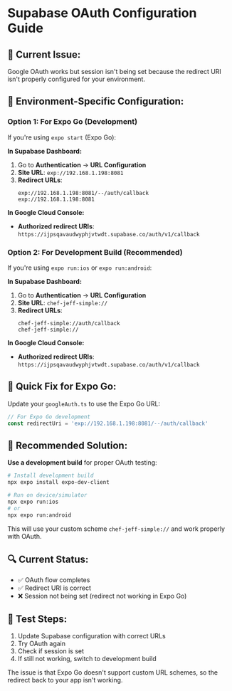 # Supabase OAuth Configuration Guide

## 🔧 **Current Issue:**
Google OAuth works but session isn't being set because the redirect URI isn't properly configured for your environment.

## 📱 **Environment-Specific Configuration:**

### **Option 1: For Expo Go (Development)**
If you're using `expo start` (Expo Go):

**In Supabase Dashboard:**
1. Go to **Authentication** → **URL Configuration**
2. **Site URL**: `exp://192.168.1.198:8081`
3. **Redirect URLs**: 
   ```
   exp://192.168.1.198:8081/--/auth/callback
   exp://192.168.1.198:8081
   ```

**In Google Cloud Console:**
- **Authorized redirect URIs**: `https://ijpsqavaudwyphjvtwdt.supabase.co/auth/v1/callback`

### **Option 2: For Development Build (Recommended)**
If you're using `expo run:ios` or `expo run:android`:

**In Supabase Dashboard:**
1. Go to **Authentication** → **URL Configuration**
2. **Site URL**: `chef-jeff-simple://`
3. **Redirect URLs**: 
   ```
   chef-jeff-simple://auth/callback
   chef-jeff-simple://
   ```

**In Google Cloud Console:**
- **Authorized redirect URIs**: `https://ijpsqavaudwyphjvtwdt.supabase.co/auth/v1/callback`

## 🚀 **Quick Fix for Expo Go:**

Update your `googleAuth.ts` to use the Expo Go URL:

```typescript
// For Expo Go development
const redirectUri = 'exp://192.168.1.198:8081/--/auth/callback'
```

## 🎯 **Recommended Solution:**

**Use a development build** for proper OAuth testing:

```bash
# Install development build
npx expo install expo-dev-client

# Run on device/simulator
npx expo run:ios
# or
npx expo run:android
```

This will use your custom scheme `chef-jeff-simple://` and work properly with OAuth.

## 🔍 **Current Status:**
- ✅ OAuth flow completes
- ✅ Redirect URI is correct
- ❌ Session not being set (redirect not working in Expo Go)

## 🧪 **Test Steps:**
1. Update Supabase configuration with correct URLs
2. Try OAuth again
3. Check if session is set
4. If still not working, switch to development build

The issue is that Expo Go doesn't support custom URL schemes, so the redirect back to your app isn't working. 